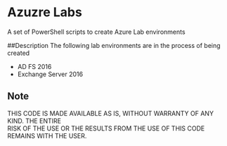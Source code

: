 # Azuzre Labs
A set of PowerShell scripts to create Azure Lab environments

##Description
The following lab environments are in the process of being created

* AD FS 2016
* Exchange Server 2016

## Note
THIS CODE IS MADE AVAILABLE AS IS, WITHOUT WARRANTY OF ANY KIND. THE ENTIRE  
RISK OF THE USE OR THE RESULTS FROM THE USE OF THIS CODE REMAINS WITH THE USER.